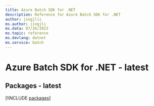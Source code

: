 ```yaml
---
title: Azure Batch SDK for .NET
description: Reference for Azure Batch SDK for .NET
author: jingjlii
ms.author: jingjli
ms.data: 07/26/2023
ms.topic: reference
ms.devlang: dotnet
ms.service: batch
---
```

# Azure Batch SDK for .NET - latest
## Packages - latest
[!INCLUDE [packages](batch-index.md)]